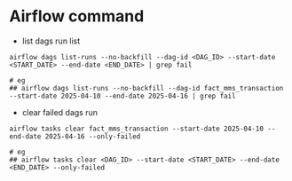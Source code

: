 # Airflow command
- list dags run list

```
airflow dags list-runs --no-backfill --dag-id <DAG_ID> --start-date <START_DATE> --end-date <END_DATE> | grep fail

# eg
## airflow dags list-runs --no-backfill --dag-id fact_mms_transaction --start-date 2025-04-10 --end-date 2025-04-16 | grep fail
```

- clear failed dags run
```
airflow tasks clear fact_mms_transaction --start-date 2025-04-10 --end-date 2025-04-16 --only-failed

# eg
## airflow tasks clear <DAG_ID> --start-date <START_DATE> --end-date <END_DATE> --only-failed
```